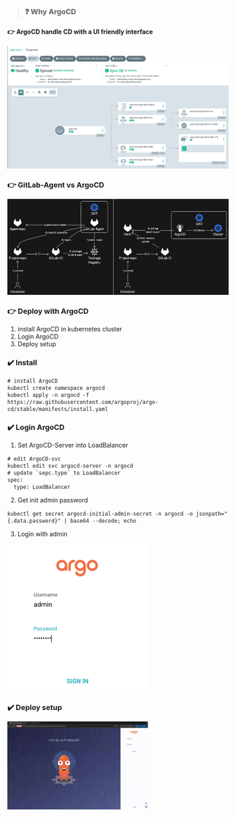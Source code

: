 > ### :question: Why ArgoCD
#### :point_right: ArgoCD handle CD with a UI friendly interface
<!-- ![Argo-UI](https://hackmd.io/_uploads/BJu1swG8R.png) -->
![Argo-UI](https://github.com/Sakuard/k8s/blob/main/src/argo/Argo-UI.png)

### :point_right: GitLab-Agent vs ArgoCD
<!-- ![Agent-Argo](https://hackmd.io/_uploads/SJG3GdML0.png) -->
![Agent-Argo](https://github.com/Sakuard/k8s/blob/main/src/argo/Agent-Argo.png)
### :point_right: Deploy with ArgoCD
1. install ArgoCD in kubernetes cluster
2. Login ArgoCD
3. Deploy setup

### :heavy_check_mark: Install
```bash=
# install ArgoCD
kubectl create namespace argocd
kubectl apply -n argocd -f https://raw.githubusercontent.com/argoproj/argo-cd/stable/manifests/install.yaml
```
###  :heavy_check_mark: Login ArgoCD
1. Set ArgoCD-Server into LoadBalancer
```yaml=
# edit ArgoCD-svc
kubectl edit svc argocd-server -n argocd
# update `sepc.type` to LoadBalancer
spec:
  type: LoadBalancer
```
2. Get init admin password
```bash=
kubectl get secret argocd-initial-admin-secret -n argocd -o jsonpath="{.data.password}" | base64 --decode; echo
```
3. Login with admin
<!-- ![Argo-Login](https://hackmd.io/_uploads/SyQ1a_MIA.png) -->
![Argo-Login](https://github.com/Sakuard/k8s/blob/main/src/argo/Argo-Login.png)

### :heavy_check_mark: Deploy setup
![argo-demo](https://github.com/Sakuard/k8s/blob/main/src/argo/argo-demo.gif)


<!-- ![image](https://hackmd.io/_uploads/SJVSZIG8C.png) -->
